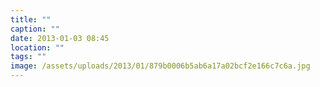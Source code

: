 ```yaml
---
title: ""
caption: ""
date: 2013-01-03 08:45
location: ""
tags: ""
image: /assets/uploads/2013/01/879b0006b5ab6a17a02bcf2e166c7c6a.jpg
---
```

